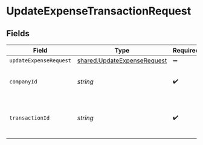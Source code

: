 # UpdateExpenseTransactionRequest


## Fields

| Field                                                                             | Type                                                                              | Required                                                                          | Description                                                                       | Example                                                                           |
| --------------------------------------------------------------------------------- | --------------------------------------------------------------------------------- | --------------------------------------------------------------------------------- | --------------------------------------------------------------------------------- | --------------------------------------------------------------------------------- |
| `updateExpenseRequest`                                                            | [shared.UpdateExpenseRequest](../../../sdk/models/shared/updateexpenserequest.md) | :heavy_minus_sign:                                                                | N/A                                                                               |                                                                                   |
| `companyId`                                                                       | *string*                                                                          | :heavy_check_mark:                                                                | Unique identifier for a company.                                                  | 8a210b68-6988-11ed-a1eb-0242ac120002                                              |
| `transactionId`                                                                   | *string*                                                                          | :heavy_check_mark:                                                                | The unique identifier for your SMB's transaction.                                 | 336694d8-2dca-4cb5-a28d-3ccb83e55eee                                              |